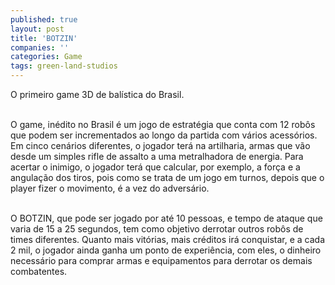 ```yaml
---
published: true
layout: post
title: 'BOTZIN'
companies: ''
categories: Game
tags: green-land-studios
---
```

O primeiro game 3D de bal&iacute;stica do Brasil.<br /><br />




O game, in&eacute;dito no Brasil &eacute; um jogo de estrat&eacute;gia que conta com 12 rob&ocirc;s que podem ser incrementados ao longo da partida com v&aacute;rios acess&oacute;rios. Em cinco cen&aacute;rios diferentes, o jogador ter&aacute; na artilharia, armas que v&atilde;o desde um simples rifle de assalto a uma metralhadora de energia. Para acertar o inimigo, o jogador ter&aacute; que calcular, por exemplo, a for&ccedil;a e a angula&ccedil;&atilde;o dos tiros, pois como se trata de um jogo em turnos, depois que o player fizer o movimento, &eacute; a vez do advers&aacute;rio. <br /><br />




O BOTZIN, que pode ser jogado por at&eacute; 10 pessoas, e tempo de ataque que varia de 15 a 25 segundos, tem como objetivo derrotar outros rob&ocirc;s de times diferentes. Quanto mais vit&oacute;rias, mais cr&eacute;ditos ir&aacute; conquistar, e a cada 2 mil, o jogador ainda ganha um ponto de experi&ecirc;ncia, com eles, o dinheiro necess&aacute;rio para comprar armas e equipamentos para derrotar os demais combatentes.





